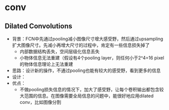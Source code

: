 # conv
## Dilated Convolutions
- 背景：FCN中先通过pooling减小图像尺寸增大感受野，然后通过upsampling扩大图像尺寸。先减小再增大尺寸的过程中，肯定有一些信息损失掉了
  - 内部数据结构丢失，空间层级化信息丢失
  - 小物体信息无法重建（假设有4个pooling layer，则任何小于2^4=16 pixel的物体信息理论上无法重建
- 思路：设计新的操作，不通过pooling也能有较大的感受野，看到更多的信息
- 设计：
- 优点：
  - 不做pooling损失信息的情况下，加大了感受野，让每个卷积输出都包含较大范围的信息。在图像需要全局信息的问题中，能很好地应用dilated conv，比如图像分割